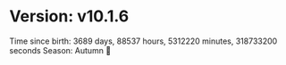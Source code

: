 # Version: v10.1.6
Time since birth: 3689 days, 88537 hours, 5312220 minutes, 318733200 seconds
Season: Autumn 🍁
